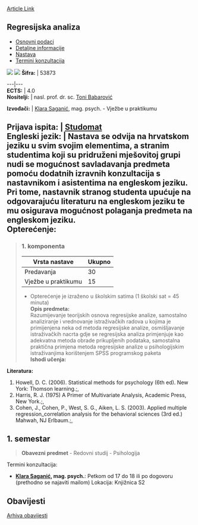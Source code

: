 [Article Link](https://www.fhs.hr/predmet/regan)

## Regresijska analiza
  * [Osnovni podaci](https://www.fhs.hr/predmet/regan#v1id-904866_251079_1_0 "Osnovni podaci")
  * [Detaljne informacije](https://www.fhs.hr/predmet/regan#v1id-904866_251079_1_1 "Detaljne informacije")
  * [Nastava](https://www.fhs.hr/predmet/regan#v1id-904866_251079_1_2 "Nastava")
  * [Termini konzultacija](https://www.fhs.hr/predmet/regan#v1id-904866_251079_1_3 "Termini konzultacija")


[![](https://www.fhs.hr/img/flags/gif/hr.gif)](https://www.fhs.hr/predmet/regan) [![](https://www.fhs.hr/img/flags/gif/gb.gif)](https://www.fhs.hr/en/course/regana)
**Šifra:** |  53873  
  
---|---  
**ECTS:** |  4.0   
**Nositelji:** |  nasl. prof. dr. sc. [Toni Babarović](https://www.fhs.hr/djelatnik/toni.babarovic)   
  
**Izvođači:** |  [Klara Saganić](https://www.fhs.hr/djelatnik/klara.saganic), mag. psych. - Vježbe u praktikumu  
  
**Prijava ispita:** |  [Studomat](http://www.isvu.hr/studomat)  
**Engleski jezik:** |  Nastava se odvija na hrvatskom jeziku u svim svojim elementima, a stranim studentima koji su pridruženi mješovitoj grupi nudi se mogućnost savladavanja predmeta pomoću dodatnih izravnih konzultacija s nastavnikom i asistentima na engleskom jeziku. Pri tome, nastavnik stranog studenta upućuje na odgovarajuću literaturu na engleskom jeziku te mu osigurava mogućnost polaganja predmeta na engleskom jeziku.   
**Opterećenje:**  
---  
> ### 1. komponenta
> | Vrsta nastave | Ukupno  
> ---|---  
> Predavanja | 30  
> Vježbe u praktikumu | 15  
> * Opterećenje je izraženo u školskim satima (1 školski sat = 45 minuta)   
**Opis predmeta:**  
> Razumijevanje teorijskih osnova regresijske analize, samostalno analiziranje i vrednovanje istraživačkih radova u kojima je primijenjena neka od metoda regresijske analize, osmišljavanje istraživačkih nacrta gdje se regresijska analiza primjenjuje kao adekvatna metoda obrade prikupljenih podataka, samostalna praktična primjena metoda regresijske analize u psihologijskim istraživanjima korištenjem SPSS programskog paketa  
**Ishodi učenja:**  

  
**Literatura:**  
  1. Howell, D. C. (2006). Statistical methods for psychology (6th ed). New York: Thomson learning.;, 
  2. Harris, R. J. (1975) A Primer of Multivariate Analysis, Academic Press, New York.;, 
  3. Cohen, J., Cohen, P., West, S. G., Aiken, L. S. (2003). Applied multiple regression_correlation analysis for the behavioral sciences (3rd ed.) Mahwah, NJ Erlbaum.;, 

  
**1. semestar**  
---  
> **Obavezni predmet** - Redovni studij - Psihologija  
>   
Termini konzultacija: 
  * **[Klara Saganić](https://www.fhs.hr/djelatnik/klara.saganic), mag. psych.**: 
Petkom od 17 do 18 ili po dogovoru (prethodno se najaviti mailom)
Lokacija: Knjižnica S2 


## Obavijesti
[Arhiva obavijesti](https://www.fhs.hr/predmet/regan?@=20ozu#news_78672 "Arhiva obavijesti")
